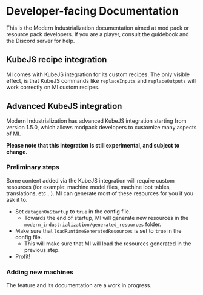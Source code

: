# Developer-facing Documentation
This is the Modern Industrialization documentation aimed at mod pack or resource pack developers.
If you are a player, consult the guidebook and the Discord server for help.

## KubeJS recipe integration
MI comes with KubeJS integration for its custom recipes.
The only visible effect, is that KubeJS commands like `replaceInputs` and `replaceOutputs`
will work correctly on MI custom recipes.

## Advanced KubeJS integration
Modern Industrialization has advanced KubeJS integration starting from version 1.5.0,
which allows modpack developers to customize many aspects of MI.

**Please note that this integration is still experimental, and subject to change.**

### Preliminary steps
Some content added via the KubeJS integration will require custom resources (for example: machine model files, machine loot tables, translations, etc...).
MI can generate most of these resources for you if you ask it to.
- Set `datagenOnStartup` to `true` in the config file.
  - Towards the end of startup, MI will generate new resources in the `modern_industrialization/generated_resources` folder.
- Make sure that `loadRuntimeGeneratedResources` is set to `true` in the config file.
  - This will make sure that MI will load the resources generated in the previous step.
- Profit!

### Adding new machines
The feature and its documentation are a work in progress.

